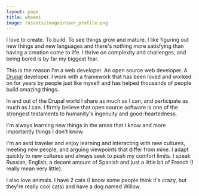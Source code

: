 ```yaml
---
layout: page
title: whoami
image: /assets/images/user_profile.png
---
```

I love to create. To build. To see things grow and mature. I like figuring out new things and new languages and there's nothing more satisfying than having a creation come to life. I thrive on complexity and challenges, and being bored is by far my biggest fear. 

This is the reason I'm a web developer. An open source web developer. A [Drupal](http://drupal.org) developer. I work with a framework that has been loved and worked on for years by people just like myself and has helped thousands of people build amazing things. 

In and out of the Drupal world I share as much as I can, and participate as much as I can. I firmly believe that open source software is one of the strongest testaments to humanity's ingenuity and good-heartedness. 

I'm always learning new things in the areas that I know and more importantly things I don't know.

I'm an avid traveler and enjoy learning and interacting with new cultures, meeting new people, and arguing viewpoints that differ from mine. I adapt quickly to new cultures and always seek to push my comfort limits. I speak Russian, English, a decent amount of Spanish and just a little bit of French (I really mean very little). 

I also love animals. I have 2 cats (I know some people think it's crazy, but they're really cool cats) and have a dog named Willow.